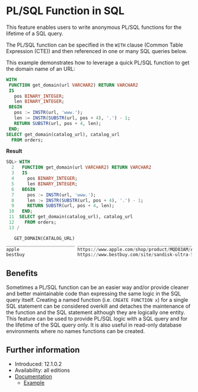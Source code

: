 # PL/SQL Function in SQL
This feature enables users to write anonymous PL/SQL functions for the lifetime of a SQL query.

The PL/SQL function can be specified in the `WITH` clause (Common Table Expression (CTE)) and then referenced in one or many SQL queries below.

This example demonstrates how to leverage a quick PL/SQL function to get the domain name of an URL:
```sql
WITH
 FUNCTION get_domain(url VARCHAR2) RETURN VARCHAR2
 IS
   pos BINARY_INTEGER;
   len BINARY_INTEGER;
 BEGIN
   pos := INSTR(url, 'www.');
   len := INSTR(SUBSTR(url, pos + 4), '.') - 1;
   RETURN SUBSTR(url, pos + 4, len);
 END;
SELECT get_domain(catalog_url), catalog_url
  FROM orders;
```

**Result**
```sql
SQL> WITH
  2   FUNCTION get_domain(url VARCHAR2) RETURN VARCHAR2
  3   IS
  4     pos BINARY_INTEGER;
  5     len BINARY_INTEGER;
  6   BEGIN
  7     pos := INSTR(url, 'www.');
  8     len := INSTR(SUBSTR(url, pos + 4), '.') - 1;
  9     RETURN SUBSTR(url, pos + 4, len);
 10   END;
 11  SELECT get_domain(catalog_url), catalog_url
 12    FROM orders;
 13 /

   GET_DOMAIN(CATALOG_URL)                                                                             CATALOG_URL
__________________________ _______________________________________________________________________________________
apple                      https://www.apple.com/shop/product/MQD83AM/A/airpods-pro
bestbuy                    https://www.bestbuy.com/site/sandisk-ultra-512gb-usb-3-0-flash-drive-black/6422265.p
```

## Benefits
Sometimes a PL/SQL function can be an easier way and/or provide cleaner and better maintainable code than expressing the same logic in the SQL query itself.
Creating a named function (i.e. `CREATE FUNCTION x`) for a single SQL statement can be considered overkill and detaches the maintenance of the function and the SQL statement although they are logically one entity.
This feature can be used to provide PL/SQL logic with a SQL query and for the lifetime of the SQL query only.
It is also useful in read-only database environments where no names functions can be created.

## Further information
* Introduced: 12.1.0.2
* Availability: all editions
* [Documentation](https://docs.oracle.com/en/database/oracle/oracle-database/19/sqlrf/SELECT.html#GUID-CFA006CA-6FF1-4972-821E-6996142A51C6__BABFAFID)
  * [Example](https://docs.oracle.com/en/database/oracle/oracle-database/19/sqlrf/SELECT.html#GUID-CFA006CA-6FF1-4972-821E-6996142A51C6__BABJFIDC)
